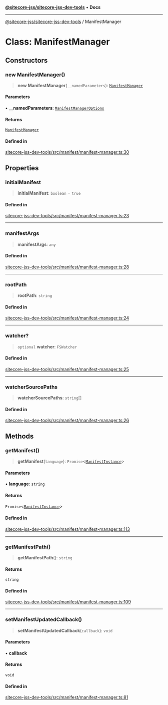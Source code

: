 [**@sitecore-jss/sitecore-jss-dev-tools**](../README.md) • **Docs**

***

[@sitecore-jss/sitecore-jss-dev-tools](../README.md) / ManifestManager

# Class: ManifestManager

## Constructors

### new ManifestManager()

> **new ManifestManager**(`__namedParameters`): [`ManifestManager`](ManifestManager.md)

#### Parameters

• **\_\_namedParameters**: [`ManifestManagerOptions`](../interfaces/ManifestManagerOptions.md)

#### Returns

[`ManifestManager`](ManifestManager.md)

#### Defined in

[sitecore-jss-dev-tools/src/manifest/manifest-manager.ts:30](https://github.com/Sitecore/jss/blob/afae5c8a8729af8f6d283032473cffb7fb5b43e6/packages/sitecore-jss-dev-tools/src/manifest/manifest-manager.ts#L30)

## Properties

### initialManifest

> **initialManifest**: `boolean` = `true`

#### Defined in

[sitecore-jss-dev-tools/src/manifest/manifest-manager.ts:23](https://github.com/Sitecore/jss/blob/afae5c8a8729af8f6d283032473cffb7fb5b43e6/packages/sitecore-jss-dev-tools/src/manifest/manifest-manager.ts#L23)

***

### manifestArgs

> **manifestArgs**: `any`

#### Defined in

[sitecore-jss-dev-tools/src/manifest/manifest-manager.ts:28](https://github.com/Sitecore/jss/blob/afae5c8a8729af8f6d283032473cffb7fb5b43e6/packages/sitecore-jss-dev-tools/src/manifest/manifest-manager.ts#L28)

***

### rootPath

> **rootPath**: `string`

#### Defined in

[sitecore-jss-dev-tools/src/manifest/manifest-manager.ts:24](https://github.com/Sitecore/jss/blob/afae5c8a8729af8f6d283032473cffb7fb5b43e6/packages/sitecore-jss-dev-tools/src/manifest/manifest-manager.ts#L24)

***

### watcher?

> `optional` **watcher**: `FSWatcher`

#### Defined in

[sitecore-jss-dev-tools/src/manifest/manifest-manager.ts:25](https://github.com/Sitecore/jss/blob/afae5c8a8729af8f6d283032473cffb7fb5b43e6/packages/sitecore-jss-dev-tools/src/manifest/manifest-manager.ts#L25)

***

### watcherSourcePaths

> **watcherSourcePaths**: `string`[]

#### Defined in

[sitecore-jss-dev-tools/src/manifest/manifest-manager.ts:26](https://github.com/Sitecore/jss/blob/afae5c8a8729af8f6d283032473cffb7fb5b43e6/packages/sitecore-jss-dev-tools/src/manifest/manifest-manager.ts#L26)

## Methods

### getManifest()

> **getManifest**(`language`): `Promise`\<[`ManifestInstance`](../interfaces/ManifestInstance.md)\>

#### Parameters

• **language**: `string`

#### Returns

`Promise`\<[`ManifestInstance`](../interfaces/ManifestInstance.md)\>

#### Defined in

[sitecore-jss-dev-tools/src/manifest/manifest-manager.ts:113](https://github.com/Sitecore/jss/blob/afae5c8a8729af8f6d283032473cffb7fb5b43e6/packages/sitecore-jss-dev-tools/src/manifest/manifest-manager.ts#L113)

***

### getManifestPath()

> **getManifestPath**(): `string`

#### Returns

`string`

#### Defined in

[sitecore-jss-dev-tools/src/manifest/manifest-manager.ts:109](https://github.com/Sitecore/jss/blob/afae5c8a8729af8f6d283032473cffb7fb5b43e6/packages/sitecore-jss-dev-tools/src/manifest/manifest-manager.ts#L109)

***

### setManifestUpdatedCallback()

> **setManifestUpdatedCallback**(`callback`): `void`

#### Parameters

• **callback**

#### Returns

`void`

#### Defined in

[sitecore-jss-dev-tools/src/manifest/manifest-manager.ts:81](https://github.com/Sitecore/jss/blob/afae5c8a8729af8f6d283032473cffb7fb5b43e6/packages/sitecore-jss-dev-tools/src/manifest/manifest-manager.ts#L81)
